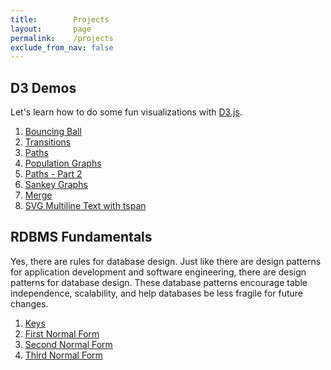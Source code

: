 ```yaml
---
title:        Projects
layout:       page
permalink:    /projects
exclude_from_nav: false
---
```


## <a name="d3">D3 Demos</a>

Let's learn how to do some fun visualizations with [D3.js](https://d3js.org/).

1. [Bouncing Ball](/projects/d3/bouncing-ball)
2. [Transitions](/2018/05/03/simple-transitions-in-d3)
3. [Paths](/2018/05/04/paths-in-d3)
4. [Population Graphs](/projects/d3/population)
5. [Paths - Part 2](/2018/05/08/paths-in-d3-part-2)
6. [Sankey Graphs](/2018/05/31/creating-a-d3-sankey-graph)
7. [Merge](/2018/06/02/d3js-merge)
8. [SVG Multiline Text with tspan](/2018/06/05/svg-multiline-text-with-tspan)

## <a name="rdbms-fundamentals">RDBMS Fundamentals</a>

Yes, there are rules for database design. Just like there are design patterns for application development and software engineering, there are design patterns for database design. These database patterns encourage table independence, scalability, and help databases be less fragile for future changes.

1. [Keys](/2017/11/29/rdbms-fundamentals-keys)
2. [First Normal Form](/2017/12/01/rdbms-fundamentals-first-normal-form)
3. [Second Normal Form](/2017/12/04/rdbms-fundamentals-second-normal-form)
4. [Third Normal Form](/2017/12/05/rdbms-fundamentals-third-normal-form)
